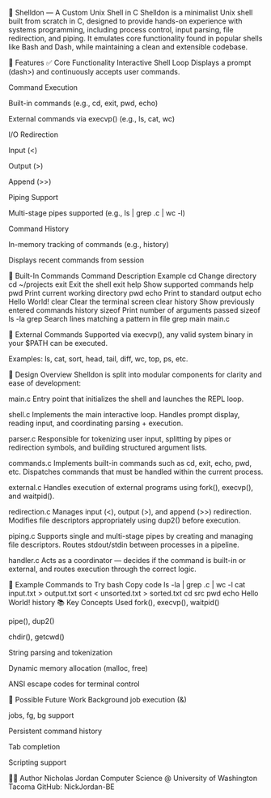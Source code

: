 🐚 Shelldon — A Custom Unix Shell in C
Shelldon is a minimalist Unix shell built from scratch in C, designed to provide hands-on experience with systems programming, including process control, input parsing, file redirection, and piping. It emulates core functionality found in popular shells like Bash and Dash, while maintaining a clean and extensible codebase.

🚀 Features
✅ Core Functionality
Interactive Shell Loop
Displays a prompt (dash>) and continuously accepts user commands.

Command Execution

Built-in commands (e.g., cd, exit, pwd, echo)

External commands via execvp() (e.g., ls, cat, wc)

I/O Redirection

Input (<)

Output (>)

Append (>>)

Piping Support

Multi-stage pipes supported (e.g., ls | grep .c | wc -l)

Command History

In-memory tracking of commands (e.g., history)

Displays recent commands from session

🧰 Built-In Commands
Command	Description	Example
cd	Change directory	cd ~/projects
exit	Exit the shell	exit
help	Show supported commands	help
pwd	Print current working directory	pwd
echo	Print to standard output	echo Hello World!
clear	Clear the terminal screen	clear
history	Show previously entered commands	history
sizeof	Print number of arguments passed	sizeof ls -la
grep	Search lines matching a pattern in file	grep main main.c

🧪 External Commands
Supported via execvp(), any valid system binary in your $PATH can be executed.

Examples: ls, cat, sort, head, tail, diff, wc, top, ps, etc.

🔧 Design Overview
Shelldon is split into modular components for clarity and ease of development:

main.c
Entry point that initializes the shell and launches the REPL loop.

shell.c
Implements the main interactive loop. Handles prompt display, reading input, and coordinating parsing + execution.

parser.c
Responsible for tokenizing user input, splitting by pipes or redirection symbols, and building structured argument lists.

commands.c
Implements built-in commands such as cd, exit, echo, pwd, etc.
Dispatches commands that must be handled within the current process.

external.c
Handles execution of external programs using fork(), execvp(), and waitpid().

redirection.c
Manages input (<), output (>), and append (>>) redirection.
Modifies file descriptors appropriately using dup2() before execution.

piping.c
Supports single and multi-stage pipes by creating and managing file descriptors.
Routes stdout/stdin between processes in a pipeline.

handler.c
Acts as a coordinator — decides if the command is built-in or external, and routes execution through the correct logic.

🧪 Example Commands to Try
bash
Copy code
ls -la | grep .c | wc -l
cat input.txt > output.txt
sort < unsorted.txt > sorted.txt
cd src
pwd
echo Hello World!
history
📚 Key Concepts Used
fork(), execvp(), waitpid()

pipe(), dup2()

chdir(), getcwd()

String parsing and tokenization

Dynamic memory allocation (malloc, free)

ANSI escape codes for terminal control

🔮 Possible Future Work
Background job execution (&)

jobs, fg, bg support

Persistent command history

Tab completion

Scripting support

🧑‍💻 Author
Nicholas Jordan
Computer Science @ University of Washington Tacoma
GitHub: NickJordan-BE

